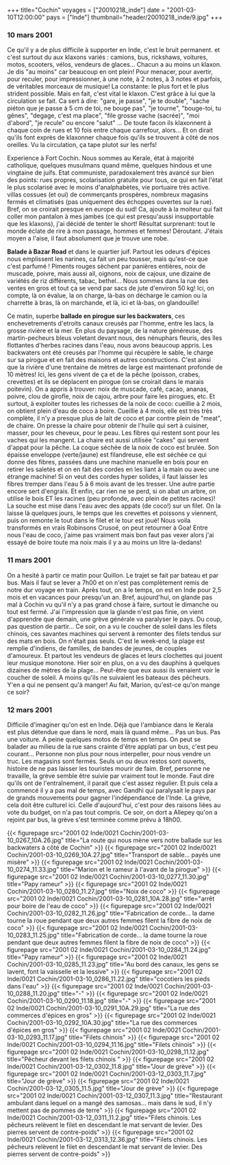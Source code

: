 +++
title="Cochin"
voyages = ["20010218_inde"]
date = "2001-03-10T12:00:00"
pays = ["Inde"]
thumbnail="header/20010218_inde/9.jpg"
+++
### 10 mars 2001

Ce qu'il y a de plus difficile à supporter en Inde, c'est le bruit permanent. 
et c'est surtout du aux klaxons variés : camions, bus, rickshaws, voitures, 
motos, scooters, vélos, vendeurs de glaces... Chacun a au moins un klaxon. Je 
dis "au moins" car beaucoup en ont plein! Pour menacer, pour avertir, pour reculer, 
pour impressionner, à une note, à 2 notes, à 3 notes et parfois, de véritables 
morceaux de musique! La constante: le plus fort et le plus strident possible. 
Mais en fait, c'est vital le klaxon. C'est grâce à lui que la circulation se 
fait. Ca sert à dire: "gare, je passe", "je te double", "sache piéton que je 
passe à 5 cm de toi, ne bouge pas", "je tourne", "bouge-toi, tu gênes", "degage, 
c'est ma place", "file grosse vache (sacrée)", "moi d'abord", "je recule" ou 
encore "salut" ... De toute facon ils klaxonnent à chaque coin de rues et 10 
fois entre chaque carrefour, alors... Et on dirait qu'ils font exprès de klaxonner 
chaque fois qu'ils se trouvent à côté de nos oreilles. Vu la circulation, ça 
tape plutot sur les nerfs!

Experience à Fort Cochin. Nous sommes au Kerale, état à majorité catholique, 
quelques musulmans quand même, quelques hindous et une vingtaine de juifs. Etat 
communiste, paradoxalement très avancé sur bien des points: rues propres, scolarisation 
gratuite pour tous, ce qui en fait l'état le plus scolarisé avec le moins d'analphabètes, 
vie portuaire très active. villas cossues (et oui) de commerçants prospères, 
nombreux magasins fermés et climatisés (pas uniquement des échoppes ouvertes 
sur la rue). Bref, on se croirait presque en europe du sud! Ca, ajoute à la 
moiteur qui fait coller mon pantalon à mes jambes (ce qui est presqu'aussi insupportable 
que les klaxons), j'ai décidé de tenter le short! Résultat surprenant: tout 
le monde éclate de rire à mon passage, hommes et femmes! Déroutant. J'étais 
moyen a l'aise, il faut absolument que je trouve une robe.

<b>Balade à Bazar Road</b> et dans le quartier juif. Partout les odeurs d'épices 
nous emplissent les narines, ca fait un peu tousser, mais qu'est-ce que c'est 
parfumé ! Piments rouges sèchent par panières entières, noix de muscade, poivre, 
mais aussi ail, oignons, noix de cajoux, une dizaine de variétés de riz différents, 
tabac, bethel... Nous sommes dans la rue des ventes en gros et tout ça se vend 
par sacs de jute d'environ 50 kg! Ici, on compte, là on évalue, la on charge, 
là-bas on décharge le camion ou la charrette à bras, là on marchande, et là, 
ici et là-bas, on glandouille!

Ce matin, superbe <b>ballade en pirogue sur les backwaters</b>, ces enchevetrements 
d'etroits canaux creusés par l'homme, entre les lacs, la grosse rivière et la 
mer. En plus du paysage, de la nature généreuse, des martin-pecheurs bleus voletant 
devant nous, des nénuphars fleuris, des îles flottantes d'herbes racines dans 
l'eau, nous avons beaucoup appris. Les backwaters ont été creusés par l'homme 
qui récupère le sable, le charge sur sa pirogue et en fait des maisons et autres 
constructions. C'est ainsi que la rivière d'une trentaine de mètres de large 
est maintenant profonde de 10 mètres! Ici, les gens vivent de ça et de la pêche 
(poisson, crabes, crevettes) et ils se déplacent en pirogue (on se croirait 
dans le marais poitevin). On a appris à trouver: noix de muscade, café, cacao, 
ananas, poivre, clou de girofle, noix de cajou, arbre pour faire les pirogues, 
etc. Et surtout, à exploiter toutes les richesses de la noix de coco: cueillie 
à 2 mois, on obtient plein d'eau de coco à boire. Cueillie à 4 mois, elle est 
très très complète, il n'y a presque plus de lait de coco et par contre plein 
de "meat", de chaire. On presse la chaire pour obtenir de l'huile qui sert à 
cuisiner, masser, pour les cheveux, pour le peau. Les fibres qui restent sont 
pour les vaches qui les mangent. La chaire est aussi utilisée "cakes" qui servent 
d'appat pour la pêche. La coque séchée de la noix de coco est brulée. Son épaisse 
enveloppe (verte/jaune) est filandreuse, elle est séchée ce qui donne des fibres, 
passées dans une machine manuelle en bois pour en retirer les saletés et on 
en fait des cordes en les liant à la main ou avec une étrange machine! Si on 
veut des cordes hyper solides, il faut laisser les fibres tremper dans l'eau 
5 à 6 mois avant de les tresser. Une autre partie encore sert d'engrais. Et 
enfin, car rien ne se perd, si on abat un arbre, on utilise le bois ET les racines 
(peu profonde, avec plein de petites racines)! La souche est mise dans l'eau 
avec des appats (de coco!) sur un filet. On la laisse là quelques jours, le 
temps que les crevettes et poissons y viennent, puis on remonte le tout dans 
le filet et le tour est joué! Nous voila transformés en vrais Robinsons Crusoé, 
on peut retourner à Goa! Entre nous l'eau de coco, j'aime pas vraiment mais 
bon faut pas vexer alors j'ai essayé de boire toute ma noix mais il y a au moins 
un litre la-dedans!

### 11 mars 2001

On a hesité à partir ce matin pour Quillon. Le trajet se fait par bateau et 
par bus. Mais il faut se lever a 7h00 et on n'est pas complètement remis de 
notre dur voyage en train. Après tout, on a le temps, on est en Inde pour 2,5 
mois et en vacances pour presqu'un an. Bref, aujourd'hui, on glande pas mal 
à Cochin vu qu'il n'y a pas grand chose à faire, surtout le dimanche ou tout 
est fermé. J'ai l'impression que la glande n'est pas finie, on vient d'apprendre 
que demain, une grève générale va paralyser le pays. Du coup, pas question de 
partir... Ce soir, on a vu le coucher de soleil dans les filets chinois, ces 
savantes machines qui servent à remonter des filets tendus sur des mats en bois. 
On n'était pas seuls. C'est le week-end, la plage est remplie d'indiens, de 
familles, de bandes de jeunes, de couples d'amoureux. Et partout les vendeurs 
de glaces et leurs clochettes qui jouent leur musique monotone. Hier soir en 
plus, on a vu des dauphins à quelques dizaines de mètres de la plage... Peut-être 
que eux aussi ils venaient voir le coucher de soleil. A moins qu'ils ne suivaient 
les bateaux des pêcheurs. Y'en a qui ne pensent qu'à manger! Au fait, Marion, 
qu'est-ce qu'on mange ce soir? 

### 12 mars 2001

Difficile d'imaginer qu'on est en Inde. Déjà que l'ambiance dans le Kerala 
est plus détendue que dans le nord, mais là quand même... Pas un bus. Pas une 
voiture. A peine quelques motos de temps en temps. On peut se balader au milieu 
de la rue sans crainte d'être applati par un bus, c'est peu courant... Personne 
non plus pour nous interpeller, pour nous vendre un truc. Les magasins sont 
fermés. Seuls un ou deux restos sont ouverts, histoire de ne pas laisser les 
touristes mourir de faim. Bref, personne ne travaille, la grève semble être 
suivie par vraiment tout le monde. Faut dire qu'ils ont de l'entraînement, il 
parait que c'est assez régulier. Et puis cela a commencé il y a pas mal de temps, 
avec Gandhi qui paralysait le pays par de grands mouvements pour gagner l'indépendance 
de l'Inde. La grève, cela doit être culturel ici. Celle d'aujourd'hui, c'est 
pour des raisons liées au vote du budget, on n'a pas tout compris. Ce soir, 
on dort a Allepey qu'on a rejoint par bus, la grève s'est terminée comme prévu 
à 18h00. 


{{< figurepage src="2001 02 Inde/0021 Cochin/2001-03-10_0267_10A.26.jpg" title="La route qui nous mène vers notre ballade sur les backwaters à côté de Cochin"  >}}
{{< figurepage src="2001 02 Inde/0021 Cochin/2001-03-10_0269_10A.27.jpg" title="Transport de sable... payés une misère"  >}}
{{< figurepage src="2001 02 Inde/0021 Cochin/2001-03-10_0274_11.33.jpg" title="Marion et le rameur à l'avant de la pirogue"  >}}
{{< figurepage src="2001 02 Inde/0021 Cochin/2001-03-10_0277_11.30.jpg" title="Papy rameur"  >}}
{{< figurepage src="2001 02 Inde/0021 Cochin/2001-03-10_0280_11.27.jpg" title="Noix de coco"  >}}
{{< figurepage src="2001 02 Inde/0021 Cochin/2001-03-10_0281_10A.28.jpg" title="arrêt pour boire de l'eau de coco"  >}}
{{< figurepage src="2001 02 Inde/0021 Cochin/2001-03-10_0282_11.26.jpg" title="Fabrication de corde... la dame tourne la roue pendant que deux autres femmes filent la fibre de noix de coco"  >}}
{{< figurepage src="2001 02 Inde/0021 Cochin/2001-03-10_0283_11.25.jpg" title="Fabrication de corde... la dame tourne la roue pendant que deux autres femmes filent la fibre de noix de coco"  >}}
{{< figurepage src="2001 02 Inde/0021 Cochin/2001-03-10_0284_11.24.jpg" title="Papy rameur"  >}}
{{< figurepage src="2001 02 Inde/0021 Cochin/2001-03-10_0285_11.23.jpg" title="Au bord des canaux, les gens se lavent, font la vaisselle et la lessive"  >}}
{{< figurepage src="2001 02 Inde/0021 Cochin/2001-03-10_0286_11.22.jpg" title="cocotiers les pieds dans l'eau"  >}}
{{< figurepage src="2001 02 Inde/0021 Cochin/2001-03-10_0288_11.20.jpg" title="-"  >}}
{{< figurepage src="2001 02 Inde/0021 Cochin/2001-03-10_0290_11.18.jpg" title="-"  >}}
{{< figurepage src="2001 02 Inde/0021 Cochin/2001-03-10_0291_10A.29.jpg" title="La rue des commerces d'épices en gros"  >}}
{{< figurepage src="2001 02 Inde/0021 Cochin/2001-03-10_0292_10A.30.jpg" title="La rue des commerces d'épices en gros"  >}}
{{< figurepage src="2001 02 Inde/0021 Cochin/2001-03-10_0293_11.17.jpg" title="Filets chinois"  >}}
{{< figurepage src="2001 02 Inde/0021 Cochin/2001-03-10_0294_11.16.jpg" title="Filets chinois"  >}}
{{< figurepage src="2001 02 Inde/0021 Cochin/2001-03-10_0298_11.12.jpg" title="Pêcheur devant les filets chinois "  >}}
{{< figurepage src="2001 02 Inde/0021 Cochin/2001-03-12_0302_11.8.jpg" title="Jour de grève"  >}}
{{< figurepage src="2001 02 Inde/0021 Cochin/2001-03-12_0303_11.7.jpg" title="Jour de grève"  >}}
{{< figurepage src="2001 02 Inde/0021 Cochin/2001-03-12_0305_11.5.jpg" title="Jour de grève"  >}}
{{< figurepage src="2001 02 Inde/0021 Cochin/2001-03-12_0307_11.3.jpg" title="Restaurant ambulant dans lequel on a mangé des samosas... mais dans le sud, il n'y mettent pas de pommes de terre"  >}}
{{< figurepage src="2001 02 Inde/0021 Cochin/2001-03-12_0311_11.2.jpg" title="Filets chinois. Les pêcheurs relèvent le filet en descendant le mat servant de levier. Des pierres servent de contre-poids"  >}}
{{< figurepage src="2001 02 Inde/0021 Cochin/2001-03-12_0313_12.36.jpg" title="Filets chinois. Les pêcheurs relèvent le filet en descendant le mat servant de levier. Des pierres servent de contre-poids"  >}}


